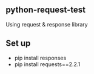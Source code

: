## python-request-test
Using request & response library 

## Set up
* pip install responses
* pip install requests==2.2.1

